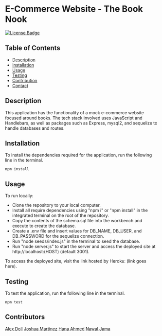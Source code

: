 
# E-Commerce Website - The Book Nook
[![License Badge](https://img.shields.io/badge/License-MIT-green.svg)](https://opensource.org/licenses/MIT)

## Table of Contents
- [Description](#Description)
- [Installation](#Installation)
- [Usage](#Usage)
- [Testing](#Testing)
- [Contribution](#Contribution)
- [Contact](#Contact)

## Description
This application has the functionality of a mock e-commerce website focused around books. The tech stack involved uses JavaScript and Handlebars, as well as packages such as Express, mysql2, and sequelize to handle databases and routes.

## Installation
To install the dependencies required for the application, run the following line in the terminal.

```
npm install
```

## Usage
To run locally:
 - Clone the repository to your local computer.
 - Install all require dependencies using "npm i" or "npm install" in the integrated terminal on the root of the repository.
 - Copy the contents of the schema.sql file into the workbench and execute to create the database.
 - Create a .env file and insert values for DB_NAME, DB_USER, and DB_PASSWORD for the sequelize connection.
 - Run "node seeds/index.js" in the terminal to seed the database.
 - Run "node server.js" to start the server and access the deployed site at http://localhost:(HOST) (default 3001).

To access the deployed site, visit the link hosted by Heroku: (link goes here).

## Testing
To test the application, run the following line in the terminal.

```
npm test
```

## Contributors
[Alex Doll](https://github.com/X-is-For-Alex)
[Joshua Martinez](https://github.com/JoshuaMartinez1014)
[Hana Ahmed](https://github.com/Ahha0801)
[Nawal Jama](https://github.com/NawalJama)
